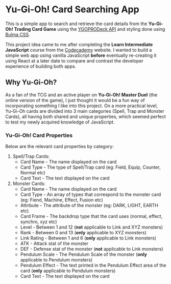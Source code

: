 # Yu-Gi-Oh! Card Searching App
This is a simple app to search and retrieve the card details from the **Yu-Gi-Oh! Trading Card Game** using the [YGOPRODeck API](https://ygoprodeck.com/api-guide/) and styling done using [Bulma CSS](https://bulma.io/).

This project idea came to me after completing the **Learn Intermediate JavaScript** course from the [Codecademy](https://www.codecademy.com/) website. I wanted to build a simple web app using vanilla JavaScript **before** eventually re-creating it using React at a later date to compare and contrast the developer experience of building both apps.

## Why Yu-Gi-Oh?
As a fan of the TCG and an active player on **Yu-Gi-Oh! Master Duel** (the online version of the game), I just thought it would be a fun way of incorporating something I like into this project. On a more practical level, Yu-Gi-Oh cards are divided into 3 main categories (Spell, Trap and Monster Cards), all having both shared and unique properties, which seemed perfect to test my newly acquired knowledge of JavaScript.

### Yu-Gi-Oh! Card Properties
Below are the relevant card properties by category:

1. Spell/Trap Cards:
    * Card Name - The name displayed on the card
    * Card Type - The type of Spell/Trap card (eg: Field, Equip, Counter, Normal etc)
    * Card Text - The text displayed on the card
2.  Monster Cards:
    * Card Name - The name displayed on the card
    * Card Type - An array of types that correspond to the monster card (eg: Fiend, Machine, Effect, Fusion etc)
    * Attribute - The attribute of the monster (eg: DARK, LIGHT, EARTH etc)
    * Card Frame - The backdrop type that the card uses (normal, effect, synchro, xyz etc)
    * Level - Between 1 and 12 (**not** applicable to Link and XYZ monsters)
    * Rank - Between 0 and 13 (**only** applicable to XYZ monsters)
    * Link Rating - Between 1 and 6 (**only** applicable to Link monsters)
    * ATK - Attack stat of the monster
    * DEF - Defense stat of the monster (**not** applicable to Link monsters)
    * Pendulum Scale - The Pendulum Scale of the monster (**only** applicable to Pendulum monsters)
    * Pendulum Effect - The text printed in the Pendulum Effect area of the card (**only** applicable to Pendulum monsters)
    * Card Text - The text displayed on the card